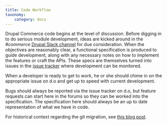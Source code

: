```yaml
---
title: Code Workflow
taxonomy:
    category: docs
---
```


Drupal Commerce code begins at the level of discussion.  Before digging in to do serious module development, ideas are kicked around in the *#commerce* [Drupal Slack channel] for due consideration.  When the objectives are reasonably clear, a functional specification is produced to guide development, along with any necessary notes on how to implement the features or craft the APIs.  These specs are themselves turned into issues in the <a href="http://drupal.org/project/issues/commerce">issue tracker</a> where development can be monitored.

When a developer is ready to get to work, he or she should chime in on the appropriate issue on d.o and get up to speed with current development. 

Bugs should always be reported via the issue tracker on d.o, but feature requests can start here in the forums so they can be worked into the specification.  The specification here should always be an up to date representation of what we have in code.

For historical context regarding the git migration, see <a href="http://www.bywombats.com/blog/03-01-2011/drupal-commerce-gitdo-world">this blog post</a>.

[Drupal Slack channel]: https://www.drupal.org/slack
